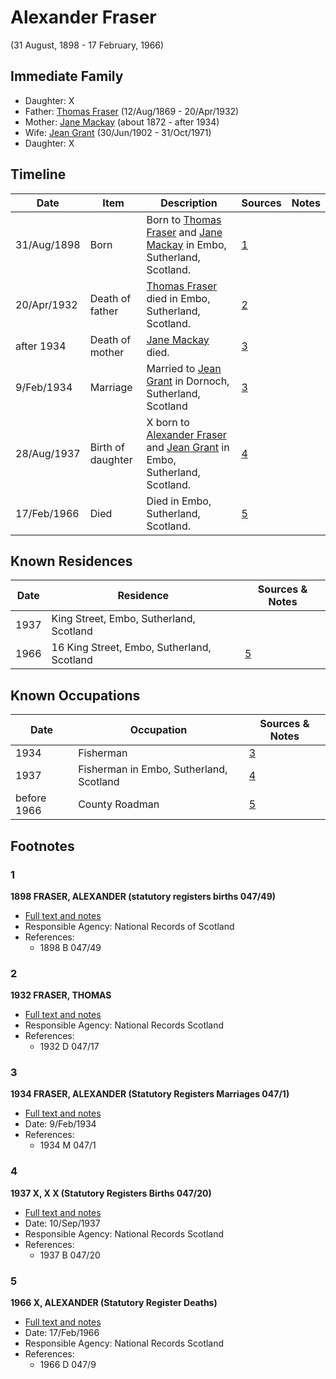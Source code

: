 ﻿---
layout: person
subject_key: i91293396
permalink: /people/i91293396
---

# Alexander Fraser
(31 August, 1898 - 17 February, 1966)

## Immediate Family

* Daughter: X
* Father: [Thomas Fraser](./@69725432@-thomas-fraser-b1869-8-12-d1932-4-20.md) (12/Aug/1869 - 20/Apr/1932)
* Mother: [Jane Mackay](./@33561724@-jane-mackay-b1872-d1934.md) (about 1872 - after 1934)
* Wife: [Jean Grant](./@81075921@-jean-grant-b1902-6-30-d1971-10-31.md) (30/Jun/1902 - 31/Oct/1971)
* Daughter: X

## Timeline

Date | Item | Description | Sources | Notes
---|---|---|---|---
31/Aug/1898 | Born | Born to [Thomas Fraser](./@69725432@-thomas-fraser-b1869-8-12-d1932-4-20.md) and [Jane Mackay](./@33561724@-jane-mackay-b1872-d1934.md) in Embo, Sutherland, Scotland. | [1](#1) | 
20/Apr/1932 | Death of father | [Thomas Fraser](./@69725432@-thomas-fraser-b1869-8-12-d1932-4-20.md) died in Embo, Sutherland, Scotland. | [2](#2) | 
after 1934 | Death of mother | [Jane Mackay](./@33561724@-jane-mackay-b1872-d1934.md) died. | [3](#3) | 
9/Feb/1934 | Marriage | Married to [Jean Grant](./@81075921@-jean-grant-b1902-6-30-d1971-10-31.md) in Dornoch, Sutherland, Scotland | [3](#3) | 
28/Aug/1937 | Birth of daughter | X born to [Alexander Fraser](./@91293396@-alexander-fraser-b1898-8-31-d1966-2-17.md) and [Jean Grant](./@81075921@-jean-grant-b1902-6-30-d1971-10-31.md) in Embo, Sutherland, Scotland. | [4](#4) | 
17/Feb/1966 | Died | Died in Embo, Sutherland, Scotland. | [5](#5) | 

## Known Residences

Date | Residence | Sources & Notes
---|---|---
1937 | King Street, Embo, Sutherland, Scotland | 
1966 | 16 King Street, Embo, Sutherland, Scotland | [5](#5)

## Known Occupations

Date | Occupation | Sources & Notes
---|---|---
1934 | Fisherman | [3](#3)
1937 | Fisherman in Embo, Sutherland, Scotland | [4](#4)
before 1966 | County Roadman | [5](#5)

## Footnotes

### 1

**1898 FRASER, ALEXANDER (statutory registers births 047/49)**

* [Full text and notes](../sources/@70778838@-1898-fraser,-alexander-statutory-registers-births-047-49-.md)
* Responsible Agency: National Records of Scotland
* References: 
  * 1898 B 047/49

### 2

**1932 FRASER, THOMAS**

* [Full text and notes](../sources/@21221514@-1932-fraser,-thomas.md)
* Responsible Agency: National Records Scotland
* References: 
  * 1932 D 047/17

### 3

**1934 FRASER, ALEXANDER (Statutory Registers Marriages 047/1)**

* [Full text and notes](../sources/@26939640@-1934-fraser,-alexander-statutory-registers-marriages-047-1-.md)
* Date: 9/Feb/1934
* References: 
  * 1934 M 047/1

### 4

**1937 X, X X (Statutory Registers Births 047/20)**

* [Full text and notes](../sources/@29897748@-1937-fraser,-anna-catherine-statutory-registers-births-047-20-.md)
* Date: 10/Sep/1937
* Responsible Agency: National Records Scotland
* References: 
  * 1937 B 047/20

### 5

**1966 X, ALEXANDER (Statutory Register Deaths)**

* [Full text and notes](../sources/@37836240@-1966-fraser,-alexander-statutory-register-deaths-.md)
* Date: 17/Feb/1966
* Responsible Agency: National Records Scotland
* References: 
  * 1966 D 047/9

